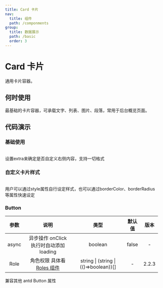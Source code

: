 ```yaml
---
title: Card 卡片
nav:
  title: 组件
  path: /componments
group:
  title: 数据展示
  path: /basic
  order: 3
---
```


# Card 卡片
通用卡片容器。
<br/>

## 何时使用
最基础的卡片容器，可承载文字、列表、图片、段落，常用于后台概览页面。

## 代码演示

### 基础使用

<code src='./demos/demo1.jsx'></code>
<br/>
设置extra来确定是否自定义右侧内容，支持一切格式

### 自定义卡片样式 
<code src='./demos/demo2.jsx'></code>
<br/>
用户可以通过style属性自行设定样式，也可以通过borderColor、borderRadius等属性快速设定
### Button

| 参数  |                            说明                             |                 类型                  | 默认值 | 版本  |
| :---: | :---------------------------------------------------------: | :-----------------------------------: | :----: | :---: |
| async |           异步操作 onClick 执行时自动添加 loading           |                boolean                | false  |   -   |
| Role  | 角色权限 具体看 [Roles 组件](/hera-ui/business/roles#roles) | string \| (string \| (()=>boolean))[] |   -    | 2.2.3 |

兼容其他 antd Button 属性
